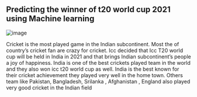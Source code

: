 
## Predicting the winner of t20 world cup 2021  using Machine learning   
![image](https://github.com/sftSalman/ML_Projcet/assets/33355278/c412a392-af9b-40b4-9152-2a20b660ecf8)


Cricket is the most played game in the Indian subcontinent. Most the of country’s cricket fan are crazy for cricket. Icc decided that Icc T20 world cup will be held in India in 2021 and that brings Indian subcontinent’s people a joy of happiness. India is one of the best crickets played team in the world and they also won icc t20 world cup as well. India is the best known for their cricket achievement they played very well in the home town. Others team like Pakistan, Bangladesh, Srilanka , Afghanistan , England also played very good cricket in the Indian field 









